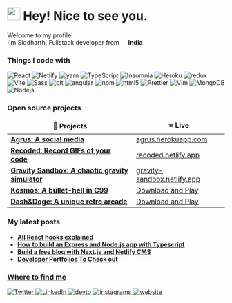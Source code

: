 <h1><img src="https://emojis.slackmojis.com/emojis/images/1531849430/4246/blob-sunglasses.gif?1531849430" width="30"/> Hey! Nice to see you.</h1>
<p>Welcome to my profile! </br> I'm Siddharth, Fullstack developer from <img src="https://cdn-icons-png.flaticon.com/512/330/330439.png" width="13"/> <b>India</b></p>
<h3>Things I code with</h3>
<p color="">
  <img alt="React" src="https://img.shields.io/badge/-React-45b8d8?style=flat-square&logo=react&logoColor=white" />
  <img alt="Netlify" src="https://img.shields.io/badge/-Netlify-33A9BE?style=flat-square&logo=netlify&logoColor=white" />
  <img alt="yarn" src="https://img.shields.io/badge/-Yarn-347CBA?style=flat-square&logo=yarn&logoColor=white" />
  <img alt="TypeScript" src="https://img.shields.io/badge/-TypeScript-007ACC?style=flat-square&logo=typescript&logoColor=white" />
  <img alt="Insomnia" src="https://img.shields.io/badge/-Insomnia-5849BE?style=flat-square&logo=insomnia&logoColor=white" />
  <img alt="Heroku" src="https://img.shields.io/badge/-Heroku-430098?style=flat-square&logo=heroku&logoColor=white" />
  <img alt="redux" src="https://img.shields.io/badge/-Redux-764ABC?style=flat-square&logo=redux&logoColor=white" />
  <img alt="Vite" src="https://img.shields.io/badge/-Vite-AC00FF?style=flat-square&logo=vite&logoColor=white" /> 
  <img alt="Sass" src="https://img.shields.io/badge/-Sass-CC6699?style=flat-square&logo=sass&logoColor=white" />
  <img alt="git" src="https://img.shields.io/badge/-Git-F05032?style=flat-square&logo=git&logoColor=white" />
  <img alt="angular" src="https://img.shields.io/badge/-Angular-DD0031?style=flat-square&logo=angular&logoColor=white" />
  <img alt="npm" src="https://img.shields.io/badge/-NPM-CB3837?style=flat-square&logo=npm&logoColor=white" />
  <img alt="html5" src="https://img.shields.io/badge/-HTML5-E34F26?style=flat-square&logo=html5&logoColor=white" />
  <img alt="Prettier" src="https://img.shields.io/badge/-Prettier-F7B93E?style=flat-square&logo=prettier&logoColor=white" />
  <img alt="Vim" src="https://img.shields.io/badge/-Vim-00A627?style=flat-square&logo=vim&logoColor=white" /> 
  <img alt="MongoDB" src="https://img.shields.io/badge/-MongoDB-13aa52?style=flat-square&logo=mongodb&logoColor=white" />
  <img alt="Nodejs" src="https://img.shields.io/badge/-Nodejs-43853d?style=flat-square&logo=Node.js&logoColor=white" />
</p>
<h3>Open source projects</h3>
<table>
  <thead align="center">
    <tr border: none;>
      <td><b>🎁 Projects</b></td>
      <td><b>⭐ Live</b></td>
    </tr>
  </thead>
  <tbody>
    <tr>
      <td><a href="https://github.com/siddharthroy12/Agrus"><b>Agrus: A social media</b></a></td>
      <td><a href="https://agrus.herokuapp.com/">agrus.herokuapp.com</a></td>
    </tr>
    <tr>
      <td><a href="https://github.com/siddharthroy12/recoded"><b>Recoded: Record GIFs of your code</b></a></td>
      <td><a href="https://recoded.netlify.app/">recoded.netlify.app</a></td>
    </tr>
    <tr>
      <td><a href="https://github.com/siddharthroy12/Gravity-Sandbox"><b>Gravity Sandbox: A chaotic gravity simulator</b></a></td>
      <td><a href="https://gravity-sandbox.netlify.app/">gravity-sandbox.netlify.app</a></td>
    </tr>
    <tr>
      <td><a href="https://github.com/siddharthroy12/kosmos"><b>Kosmos: A bullet-hell in C99</b></a></td>
      <td><a href="https://github.com/siddharthroy12/kosmos/releases/tag/v2.2">Download and Play</a></td>
    </tr>
    <tr>
      <td><a href="https://www.lexaloffle.com/bbs/?uid=49222"><b>Dash&Doge: A unique retro arcade</b></a></td>
      <td><a href="https://siddharthroy12.itch.io/dashdoge">Download and Play</a></td>
    </tr>
  </tbody>
</table>
<h3>My latest posts</h3>
<ul>
  <li>
    <a href="https://siddharthroy.netlify.app/blog/all-react-hooks-explained-42p3">
      <b>
        All React hooks explained
      </b>
  </li>
  <li>
    <a href="https://siddharthroy.netlify.app/blog/how-to-build-an-express-and-nodejs-app-with-typescript-2kc3">
      <b>
        How to build an Express and Node.js app with Typescript
      </b>
  </li>
  <li>
    <a href="https://siddharthroy.netlify.app/blog/build-a-free-blog-with-nextjs-and-netlify-cms-125h">
      <b>
        Build a free blog with Next.js and Netlify CMS
      </b>
  </li>
  <li>
    <a href="https://siddharthroy.netlify.app/blog/developers-portfolio-to-checkout-4eem">
      <b>
        Developer Portfolios To Check out
      </b>
  </li>
</ul>
<h3>Where to find me</h3>
<p>
  <a href="https://twitter.com/reactoverflow" target="_blank">
    <img alt="Twitter" src="https://img.shields.io/badge/twitter-%231DA1F2.svg?&style=for-the-badge&logo=twitter&logoColor=white" />
  </a>
  <a href="https://www.linkedin.com/in/reactoverflow/" target="_blank">
    <img alt="LinkedIn" src="https://img.shields.io/badge/linkedin-%230077B5.svg?&style=for-the-badge&logo=linkedin&logoColor=white" />
  </a>
  <a href="https://dev.to/siddharthroy" target="_blank">
    <img alt="devto" src="https://img.shields.io/badge/devto-%2312100E.svg?&style=for-the-badge&logoColor=white" />
  </a>
  <a href="https://instagram.com/reactoverflow" target="_blank">
    <img alt="instagrams" src="https://img.shields.io/badge/instagram-%2312100E.svg?&logo=instagram&style=for-the-badge&logoColor=white" />
  </a>
  <a href="https://siddharthroy.netlify.app/" target="_blank">
    <img alt="website" src="https://img.shields.io/badge/mywebsite-%2312100E.svg?&style=for-the-badge&logoColor=white" />
  </a>
</p>
